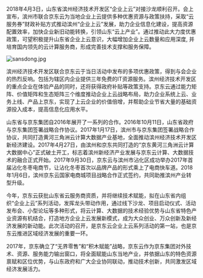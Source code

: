 2018年4月3日，山东省滨州经济技术开发区“企业上云”对接沙龙顺利召开。会上宣布，滨州市联合京东云为当地企业上云提供多种优惠资源与政策扶持，采取“云服务券”财政补贴方式推动滨州“企业上云”发展，助力企业信息化建设，提高资源配置效率，加快企业新旧动能转换，引领山东“云上产业”。通过推动此大力度优惠政策，可望积极提升山东省企业上云意识，大幅增加企业上云数量和应用深度, 并培育国内领先的云计算服务商，形成完善技术支撑和服务保障。

![sansdong.jpg]()

滨州经济技术开发区联合京东云于当日活动中发布的多项优惠政策，得到与会企业的热烈反响。包括为辖区内企业提供三年免费的IT资源服务。滨州经济技术开发区的重点企业在体验产品的同时，还将获得政府补贴等政策支持。京东云通过能力矩阵、价值矩阵和生态矩阵三个维度推动企业上云战略布局，助力企业系统上云、业务上线、产品上京东，实现了上云企业的价值倍增，并帮助企业节省大量的基础资源投入成本，提高信息化应用水平。

山东省与京东集团自2016年展开了一系列的合作。2016年10月11日，山东省政府与京东集团签署战略合作协议。2017年1月17日，滨州市与京东集团签署战略合作协议，共同打造黄河三角洲云计算大数据产业基地，全面推动滨州经济技术开发区新经济建设。2017年4月27日，由滨州和京东共同打造的“京东黄河三角洲云计算大数据中心”正式破土开工，标志着滨州新经济产业发展与京东云计算、大数据技术的融合正式开始。2017年9月30日，京东云与滨州市沾化区成功举办2017年首届沾化冬枣电商节，让沾化冬枣首次以品牌产品的形式乘上了电商快车道。2018年1月6日，滨州京东云国家电商城项目战略合作正式签约，共同助推滨州产业转型升级。

今年，京东云获批山东省云服务商资质，并将继续技术赋能，拟在山东省内组织“企业上云”系列活动，发挥龙头带动作用，通过线下沙龙、项目启动仪式、活动发布会、小型论坛等多种形式，将云计算、大数据的技术经验优势与山东省特色产业资源有机结合，打造地方企业上云发展新模式，成为大众创业、万众创新及新经济发展的新动能。此次活动的召开，是京东云企业上云系列活动的第一站，也是京东云推进区域经济发展的重要一环。

2017年，京东确立了“无界零售”和“积木赋能”战略，京东云作为京东集团对外技术、资源、服务能力输出窗口，将全面赋能山东当地产业，并依据山东的特色资源禀赋和区位优势，与山东政府和广大企业协同联动，推动技术创新，共同激发区域经济发展活力。